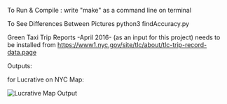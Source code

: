 
To Run & Compile :
	write "make"  as a command line on terminal
	
To See Differences Between Pictures
	python3 findAccuracy.py

Green Taxi Trip Reports -April 2016- (as an input for this project) needs to be installed from
	https://www1.nyc.gov/site/tlc/about/tlc-trip-record-data.page
	
	
Outputs:

for Lucrative on NYC Map:

![Lucrative Map Output](/Downloads/04-lucrative.png)
	
